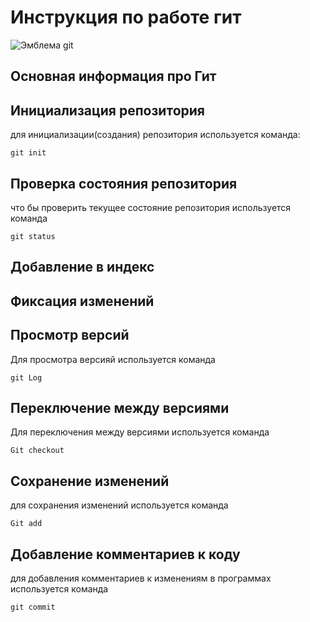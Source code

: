 # **Инструкция по работе гит** #

![Эмблема git](image2.jpeg)

## Основная информация про Гит

## Инициализация репозитория

для инициализации(создания) репозитория используется команда:

    git init

## Проверка состояния репозитория

что бы проверить текущее состояние репозитория используется команда 

    git status

## Добавление в индекс

## Фиксация изменений

## Просмотр версий
Для просмотра версияй используется команда 

    git Log

## Переключение между версиями
Для переключения между версиями используется команда 

    Git checkout

## Сохранение изменений
для сохранения изменений используется команда 

    Git add

## Добавление комментариев к коду
для добавления комментариев к изменениям в программах используется команда

    git commit
    